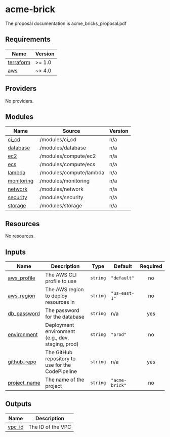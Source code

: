 # acme-brick

The proposal documentation is acme_bricks_proposal.pdf

## Requirements

| Name | Version |
|------|---------|
| <a name="requirement_terraform"></a> [terraform](#requirement\_terraform) | >= 1.0 |
| <a name="requirement_aws"></a> [aws](#requirement\_aws) | ~> 4.0 |

## Providers

No providers.

## Modules

| Name | Source | Version |
|------|--------|---------|
| <a name="module_ci_cd"></a> [ci\_cd](#module\_ci\_cd) | ./modules/ci_cd | n/a |
| <a name="module_database"></a> [database](#module\_database) | ./modules/database | n/a |
| <a name="module_ec2"></a> [ec2](#module\_ec2) | ./modules/compute/ec2 | n/a |
| <a name="module_ecs"></a> [ecs](#module\_ecs) | ./modules/compute/ecs | n/a |
| <a name="module_lambda"></a> [lambda](#module\_lambda) | ./modules/compute/lambda | n/a |
| <a name="module_monitoring"></a> [monitoring](#module\_monitoring) | ./modules/monitoring | n/a |
| <a name="module_network"></a> [network](#module\_network) | ./modules/network | n/a |
| <a name="module_security"></a> [security](#module\_security) | ./modules/security | n/a |
| <a name="module_storage"></a> [storage](#module\_storage) | ./modules/storage | n/a |

## Resources

No resources.

## Inputs

| Name | Description | Type | Default | Required |
|------|-------------|------|---------|:--------:|
| <a name="input_aws_profile"></a> [aws\_profile](#input\_aws\_profile) | The AWS CLI profile to use | `string` | `"default"` | no |
| <a name="input_aws_region"></a> [aws\_region](#input\_aws\_region) | The AWS region to deploy resources in | `string` | `"us-east-1"` | no |
| <a name="input_db_password"></a> [db\_password](#input\_db\_password) | The password for the database | `string` | n/a | yes |
| <a name="input_environment"></a> [environment](#input\_environment) | Deployment environment (e.g., dev, staging, prod) | `string` | `"prod"` | no |
| <a name="input_github_repo"></a> [github\_repo](#input\_github\_repo) | The GitHub repository to use for the CodePipeline | `string` | n/a | yes |
| <a name="input_project_name"></a> [project\_name](#input\_project\_name) | The name of the project | `string` | `"acme-brick"` | no |

## Outputs

| Name | Description |
|------|-------------|
| <a name="output_vpc_id"></a> [vpc\_id](#output\_vpc\_id) | The ID of the VPC |